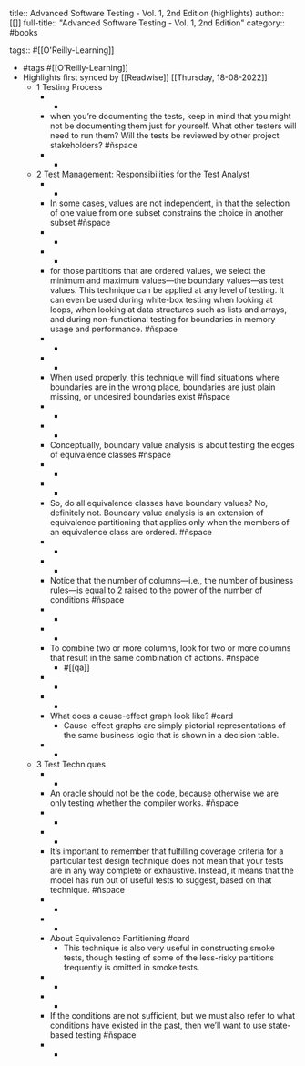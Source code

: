 title:: Advanced Software Testing - Vol. 1, 2nd Edition (highlights)
author:: [[]]
full-title:: "Advanced Software Testing - Vol. 1, 2nd Edition"
category:: #books

tags:: #[[O'Reilly-Learning]]

- #tags #[[O'Reilly-Learning]]
- Highlights first synced by [[Readwise]] [[Thursday, 18-08-2022]]
	- 1 Testing Process
		- -
		- when you’re documenting the tests, keep in mind that you might not be documenting them just for yourself. What other testers will need to run them? Will the tests be reviewed by other project stakeholders? #ñspace
		- -
	- 2 Test Management: Responsibilities for the Test Analyst
		- -
		- In some cases, values are not independent, in that the selection of one value from one subset constrains the choice in another subset #ñspace
		- -
		- -
		- for those partitions that are ordered values, we select the minimum and maximum values—the boundary values—as test values. This technique can be applied at any level of testing. It can even be used during white-box testing when looking at loops, when looking at data structures such as lists and arrays, and during non-functional testing for boundaries in memory usage and performance. #ñspace
		- -
		- -
		- When used properly, this technique will find situations where boundaries are in the wrong place, boundaries are just plain missing, or undesired boundaries exist #ñspace
		- -
		- -
		- Conceptually, boundary value analysis is about testing the edges of equivalence classes #ñspace
		- -
		- -
		- So, do all equivalence classes have boundary values? No, definitely not. Boundary value analysis is an extension of equivalence partitioning that applies only when the members of an equivalence class are ordered. #ñspace
		- -
		- -
		- Notice that the number of columns—i.e., the number of business rules—is equal to 2 raised to the power of the number of conditions #ñspace
		- -
		- -
		- To combine two or more columns, look for two or more columns that result in the same combination of actions. #ñspace
			- #[[qa]]
		- -
		- -
		- What does a cause-effect graph look like? #card
			- Cause-effect graphs are simply pictorial representations of the same business logic that is shown in a decision table.
		- -
	- 3 Test Techniques
		- -
		- An oracle should not be the code, because otherwise we are only testing whether the compiler works. #ñspace
		- -
		- -
		- It’s important to remember that fulfilling coverage criteria for a particular test design technique does not mean that your tests are in any way complete or exhaustive. Instead, it means that the model has run out of useful tests to suggest, based on that technique. #ñspace
		- -
		- -
		- About Equivalence Partitioning #card
			- This technique is also very useful in constructing smoke tests, though testing of some of the less-risky partitions frequently is omitted in smoke tests.
		- -
		- -
		- If the conditions are not sufficient, but we must also refer to what conditions have existed in the past, then we’ll want to use state-based testing #ñspace
		- -